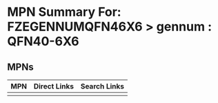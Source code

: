 



# MPN Summary For: FZEGENNUMQFN46X6 > gennum : QFN40-6X6

## MPNs
  

|MPN|Direct Links|Search Links|
| :--- | :--- | :--- |
||||
